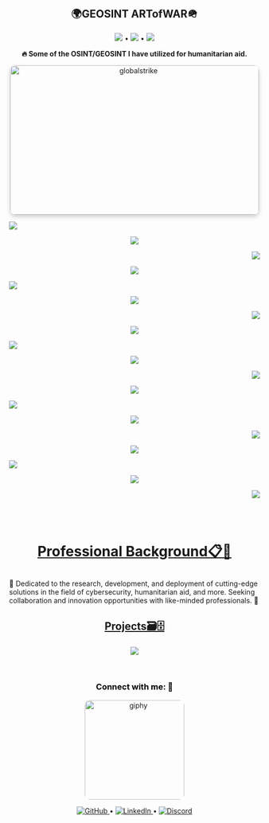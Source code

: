 <h2 align="center">🌍GEOSINT ARTofWAR🪖</h2>


<p align="center">
  <a href="https://github.com/TreadSoftly"><img src="https://img.shields.io/badge/GitHub-100000?style=for-the-badge&logo=github&logoColor=white"></a> •
  <a href="https://linkedin.com/in/raydraleaus/"><img src="https://img.shields.io/badge/LinkedIn-0077B5?style=for-the-badge&logo=linkedin&logoColor=white"></a> •
  <a href="https://discord.gg/zw5fsRM9"><img src="https://img.shields.io/badge/Discord-7289DA?style=for-the-badge&logo=discord&logoColor=white"></a>
</p>


<p align="center"><strong>🔥 Some of the OSINT/GEOSINT I have utilized for humanitarian aid.</strong></p>



<p align="center">
  <img src="https://github.com/TreadSoftly/Projects/assets/121847455/995c1191-709a-44d7-910e-2b57ccb09a12" alt="globalstrike" width="500" height="300" style="border-radius: 10px; box-shadow: 0 4px 8px 0 rgba(0, 0, 0, 0.2);">
</p>


<p align="left"><img src="https://github.com/TreadSoftly/Projects/assets/121847455/33e8d2ed-1882-474f-9536-0e9cdfb7819a"></p>
<p align="center"><img src="https://github.com/TreadSoftly/Projects/assets/121847455/3baed55c-69b4-49dc-add2-acb269cb8956"></p>
<p align="right"><img src="https://github.com/TreadSoftly/Projects/assets/121847455/bb63e448-8013-46de-a8b6-e132c26b62cf"></p>
<p align="center"><img src="https://github.com/TreadSoftly/Projects/assets/121847455/757162cb-fec6-493f-a205-69ba8a202d94"></p>
<p align="left"><img src="https://github.com/TreadSoftly/Projects/assets/121847455/7d11d269-837d-448a-b512-95d37a5130ed"></p>
<p align="center"><img src="https://github.com/TreadSoftly/Projects/assets/121847455/02132fd9-016e-4865-af28-e6d84c558bfb"></p>
<p align="right"><img src="https://github.com/TreadSoftly/Projects/assets/121847455/6b5cd520-561a-48e5-a8fa-bacc3467773f"></p>
<p align="center"><img src="https://github.com/TreadSoftly/Projects/assets/121847455/a4a65ad0-00f0-4ebd-bb31-845379951917"></p>
<p align="left"><img src="https://github.com/TreadSoftly/Projects/assets/121847455/3a620497-78d6-4d8e-86ac-4399083db1bf"></p>
<p align="center"><img src="https://github.com/TreadSoftly/Projects/assets/121847455/fce60123-8ef7-4635-ae5e-8179fbf73a92"></p>
<p align="right"><img src="https://github.com/TreadSoftly/Projects/assets/121847455/5a1f89d5-d185-44e3-b059-236d9600b88e"></p>
<p align="center"><img src="https://github.com/TreadSoftly/Projects/assets/121847455/e75454a3-2334-40bd-b6ca-3857b2d3d4c7"></p>
<p align="left"><img src="https://github.com/TreadSoftly/Projects/assets/121847455/f1199a04-e773-4ef7-a1dd-1a642bd8de2c"></p>
<p align="center"><img src="https://github.com/TreadSoftly/Projects/assets/121847455/7cc6e1ec-3af0-4527-b421-ad3058df31e4"></p>
<p align="right"><img src="https://github.com/TreadSoftly/Projects/assets/121847455/5b54655a-38e9-478a-a4fc-61b0ce78a6d8"></p>
<p align="center"><img src="https://github.com/TreadSoftly/Projects/assets/121847455/84899f22-7730-4bf9-8172-638842a21c6b"></p>
<p align="left"><img src="https://github.com/TreadSoftly/Projects/assets/121847455/ca0d7b37-994c-4fbe-ac6f-d8fbd73cfe4d"></p>
<p align="center"><img src="https://github.com/TreadSoftly/Projects/assets/121847455/f17421e6-497a-4b23-9b0d-e9d7f534bccc"></p>
<p align="right"><img src="https://github.com/TreadSoftly/Projects/assets/121847455/c9d139cf-5bfd-4524-ba95-83fceb6a3a50"></p>

<!-- Additional Images -->

<br>
<br>


<h1 align="center">

  [Professional Background📋📎](https://linkedin.com/in/raydraleaus/)
  </h1>

💼 Dedicated to the research, development, and deployment of cutting-edge solutions in the field of cybersecurity, humanitarian aid, and more. Seeking collaboration and innovation opportunities with like-minded professionals. 💼

<h2 align="center">
  
  [Projects🗃️🗄️](https://github.com/TreadSoftly/Projects)</h2>
<p align="center">
  <a href="https://github.com/TreadSoftly/Projects"><img src="https://img.shields.io/badge/Projects-Click_Here-green?style=for-the-badge"></a>
</p>

<br>


<h3 align="center">
  <a href="https://www.linkedin.com/in/raydraleaus/" style="text-decoration: none; color: black;">Connect with me: 🤝</a>
</h3>

<p align="center">
  <img src="https://github.com/TreadSoftly/Projects/assets/121847455/c3790e16-0b87-41df-98df-457446602b4a" alt="giphy" width="200px" style="border-radius: 10px;" />
</p>


<p align="center">
  <a href="https://github.com/TreadSoftly">
    <img src="https://img.shields.io/badge/GitHub-100000?style=for-the-badge&logo=github&logoColor=white" alt="GitHub" />
  </a> •
  <a href="https://linkedin.com/in/raydraleaus/">
    <img src="https://img.shields.io/badge/LinkedIn-0077B5?style=for-the-badge&logo=linkedin&logoColor=white" alt="LinkedIn" />
  </a> •
  <a href="https://discord.gg/zw5fsRM9">
    <img src="https://img.shields.io/badge/Discord-7289DA?style=for-the-badge&logo=discord&logoColor=white" alt="Discord" />
  </a>
</p>






